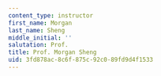 ```yaml
---
content_type: instructor
first_name: Morgan
last_name: Sheng
middle_initial: ''
salutation: Prof.
title: Prof. Morgan Sheng
uid: 3fd878ac-8c6f-875c-92c0-89fd9d4f1533
---
```

